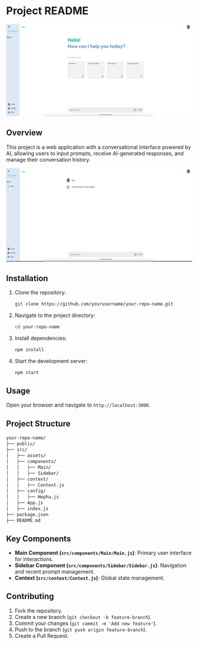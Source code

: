 # Project README
![alt text](<Screenshot 2024-06-01 at 4.40.50 PM.png>)

## Overview

This project is a web application with a conversational interface powered by AI, allowing users to input prompts, receive AI-generated responses, and manage their conversation history.

![alt text](<Screenshot 2024-06-01 at 4.41.07 PM.png>)

## Installation

1. Clone the repository:
    ```bash
    git clone https://github.com/yourusername/your-repo-name.git
    ```
2. Navigate to the project directory:
    ```bash
    cd your-repo-name
    ```
3. Install dependencies:
    ```bash
    npm install
    ```
4. Start the development server:
    ```bash
    npm start
    ```

## Usage

Open your browser and navigate to `http://localhost:3000`.

## Project Structure

```plaintext
your-repo-name/
├── public/
├── src/
│   ├── assets/
│   ├── components/
│   │   ├── Main/
│   │   ├── Sidebar/
│   ├── context/
│   │   ├── Context.js
│   ├── config/
│   │   ├── Hepha.js
│   ├── App.js
│   ├── index.js
├── package.json
├── README.md
```

## Key Components

- **Main Component (`src/components/Main/Main.js`)**: Primary user interface for interactions.
- **Sidebar Component (`src/components/Sidebar/Sidebar.js`)**: Navigation and recent prompt management.
- **Context (`src/context/Context.js`)**: Global state management.

## Contributing

1. Fork the repository.
2. Create a new branch (`git checkout -b feature-branch`).
3. Commit your changes (`git commit -m 'Add new feature'`).
4. Push to the branch (`git push origin feature-branch`).
5. Create a Pull Request.

